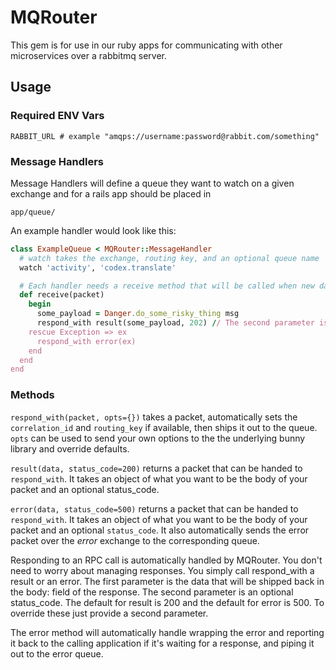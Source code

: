 # MQRouter

This gem is for use in our ruby apps for communicating with other microservices
over a rabbitmq server.

## Usage

### Required ENV Vars

```
RABBIT_URL # example "amqps://username:password@rabbit.com/something"
```

### Message Handlers

Message Handlers will define a queue they want to watch on a given exchange and
for a rails app should be placed in

	app/queue/

An example handler would look like this:

```ruby
class ExampleQueue < MQRouter::MessageHandler
  # watch takes the exchange, routing key, and an optional queue name 
  watch 'activity', 'codex.translate'

  # Each handler needs a receive method that will be called when new data is available
  def receive(packet)
    begin
      some_payload = Danger.do_some_risky_thing msg
      respond_with result(some_payload, 202) // The second parameter is an optional status code
    rescue Exception => ex
      respond_with error(ex)
    end
  end
end
```

### Methods

`respond_with(packet, opts={})` takes a packet, automatically sets the
`correlation_id` and `routing_key` if available, then ships it out to the queue.
`opts` can be used to send your own options to the the underlying bunny library
and override defaults.

`result(data, status_code=200)` returns a packet that can be handed to
`respond_with`. It takes an object of what you want to be the body of your packet
and an optional status_code.

`error(data, status_code=500)` returns a packet that can be handed to
`respond_with`. It takes an object of what you want to be the body of your packet
and an optional `status_code`. It also automatically sends the error packet over
the _error_ exchange to the corresponding queue.

Responding to an RPC call is automatically handled by MQRouter. You don't need
to worry about managing responses. You simply call respond_with a result or an
error. The first parameter is the data that will be shipped back in the body:
field of the response. The second parameter is an optional status_code. The
default for result is 200 and the default for error is 500. To override these
just provide a second parameter.

The error method will automatically handle wrapping the error and reporting it
back to the calling application if it's waiting for a response, and piping it
out to the error queue.
